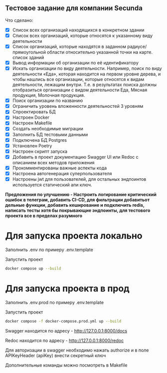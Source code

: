 ## Тестовое задание для компании Secunda
Что сделано:
- [x] Cписок всех организаций находящихся в конкретном здании
- [x] Cписок всех организаций, которые относятся к указанному виду деятельности
- [x] Cписок организаций, которые находятся в заданном радиусе/прямоугольной области относительно указанной точки на карте. список зданий
- [x] Вывод информации об организации по её идентификатору
- [x] Искать организации по виду деятельности. Например, поиск по виду деятельности «Еда», которая находится на первом уровне дерева, и чтобы нашлись все организации, которые относятся к видам деятельности, лежащим внутри. Т.е. в результатах поиска должны отобразиться организации с видом деятельности Еда, Мясная продукция, Молочная продукция.
- [x] Поиск организации по названию
- [x] Ограничить уровень вложенности деятельностей 3 уровням
- [x] Спроектировать БД
- [x] Настроен Docker
- [x] Настроен Makefile
- [x] Создать необходимые миграции
- [x] Заполнить БД тестовыми данными
- [x] Подключена БД Postgres
- [x] Установлен Poetry
- [x] Настроен скрипт запуска
- [x] Добавить в проект документацию Swagger UI или Redoc с описанием всех методов приложения
- [x] Прокомментированы важные аспекты кода
- [x] Настроена автогенерация суперпользователя
- [x] Настроены jwt для пользователей, для остальных эндпоинтов используется статический апи ключ.

__Предложения по улучшению - Настроить логирование критический ошибок в телеграм, добавить CI-CD, для фильтрации добавитьот дельные функции, добавить кеширование и подключить redis, написать тесты хотя бы покрывающие эндпоинты, для тестового проекта все в пределах разумного__

# Для запуска проекта локально

Заполнить .env по примеру .env.template

Запустить проект
```bash
docker compose up --build
```
# Для запуска проекта в прод

Заполнить .env.prod по примеру .env.template

Запустить проект
```bash
docker compose -f docker-compose.prod.yml up --build
```

Swagger находится по адресу - http://127.0.0.1:8000/docs

Redoc находится по адресу - http://127.0.0.1:8000/redoc

Для авторизации в swagger необходимо нажать authorize и в поле APIKeyHeader (apiKey) внести секретный ключ

Дополнительные команды можно посмотреть в Makefile
